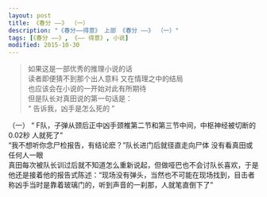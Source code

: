 ```yaml
---
layout: post
title: 《春分 ——》 （一）
description: "《春分——得意》 上部 《春分 ——》 （一）"
tags: [《春分 ——》, 《—— 得意》, 小说]
modified: 2015-10-30
---
```


>如果这是一部优秀的推理小说的话  
读者即便猜不到那个出人意料 又在情理之中的结局  
也应该会在小说的一开始对此有所期待  
但是队长对真田说的第一句话是：  
“ 告诉我，凶手是怎么死的 ” 

（一）
“ F队，子弹从颈后正中凶手颈椎第二节和第三节中间，中枢神经被切断的  0.02秒  人就死了”  
“我不想听你念尸检报告，有结论麽？”队长进门后就径直走向尸体 没有看真田或任何人一眼  
真田每次被队长训过后就不知道怎么重新说起，但做哑巴也不会讨队长喜欢，于是他还是接着他的报告式陈述：“现场没有弹头，当然也不可能在现场找到，目击者称凶手当时是靠着玻璃门的，听到声音的一刹那，人就笔直倒下了”
